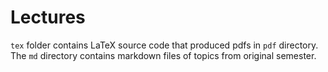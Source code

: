 # Lectures

`tex` folder contains LaTeX source code that produced pdfs in `pdf` directory.  The `md` directory contains markdown files of topics from original semester.
